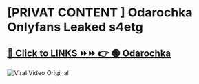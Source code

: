 
 # [PRIVAT CONTENT ] Odarochka Onlyfans Leaked s4etg

## <h2><a href="https://clipsfans.com/Odarochka&ref=git">🔗 Click to LINKS ⏩⏩ 👉 🟢 Odarochka </a></h2>

<a href="https://clipsfans.com/Odarochka&ref=git" rel="nofollow" data-target="animated-image.originalLink"><img src="https://i.ibb.co.com/xMMVF88/686577567.gif" alt="Viral Video Original" style="max-width: 100%; display: inline-block;" data-target="animated-image.originalImage"></a>

